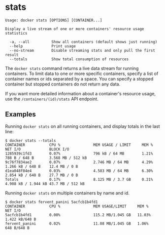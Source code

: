 <!--[metadata]>
+++
title = "stats"
description = "The stats command description and usage"
keywords = ["container, resource, statistics"]
[menu.main]
parent = "smn_cli"
+++
<![end-metadata]-->

# stats

    Usage: docker stats [OPTIONS] [CONTAINER...]

    Display a live stream of one or more containers' resource usage statistics

      -a, --all          Show all containers (default shows just running)
      --help             Print usage
      --no-stream        Disable streaming stats and only pull the first result
      --totals           Show total consumption of resources

The `docker stats` command returns a live data stream for running containers. To limit data to one or more specific containers, specify a list of container names or ids separated by a space. You can specify a stopped container but stopped containers do not return any data.

If you want more detailed information about a container's resource usage, use the `/containers/(id)/stats` API endpoint. 

## Examples

Running `docker stats` on all running containers, and display totals in the last line:

    $ docker stats --totals
    CONTAINER           CPU %               MEM USAGE / LIMIT     MEM %               NET I/O             BLOCK I/O
    1285939c1fd3        0.07%               796 kB / 64 MB        1.21%               788 B / 648 B       3.568 MB / 512 kB
    9c76f7834ae2        0.07%               2.746 MB / 64 MB      4.29%               1.266 kB / 648 B    12.4 MB / 0 B
    d1ea048f04e4        0.03%               4.583 MB / 64 MB      6.30%               2.854 kB / 648 B    27.7 MB / 0 B
    Totals              0.17%               8.125 MB / 3.7 GB     0.21%               4.908 kB / 1.944 kB 43.7 MB / 512 kB

Running `docker stats` on multiple containers by name and id.

    $ docker stats fervent_panini 5acfcb1b4fd1
    CONTAINER           CPU %               MEM USAGE/LIMIT     MEM %               NET I/O
    5acfcb1b4fd1        0.00%               115.2 MB/1.045 GB   11.03%              1.422 kB/648 B
    fervent_panini      0.02%               11.08 MB/1.045 GB   1.06%               648 B/648 B

